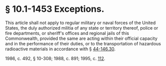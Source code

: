 # § 10.1-1453 Exceptions.

<p>This article shall not apply to regular military or naval forces of the United States, the duly authorized militia of any state or territory thereof, police or fire departments, or sheriff's offices and regional jails of this Commonwealth, provided the same are acting within their official capacity and in the performance of their duties, or to the transportation of hazardous radioactive materials in accordance with § <a href='http://law.lis.virginia.gov/vacode/44-146.30/'>44-146.30</a>.</p><p>1986, c. 492, § 10-308; 1988, c. 891; 1995, c. <a href='http://lis.virginia.gov/cgi-bin/legp604.exe?951+ful+CHAP0112'>112</a>.</p>